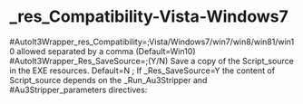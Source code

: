 # _res_Compatibility-Vista-Windows7
#AutoIt3Wrapper_res_Compatibility=;Vista/Windows7/win7/win8/win81/win10 allowed separated by a comma     (Default=Win10) #AutoIt3Wrapper_Res_SaveSource=;(Y/N) Save a copy of the Script_source in the EXE resources. Default=N ; If _Res_SaveSource=Y the content of Script_source depends on the _Run_Au3Stripper and #Au3Stripper_parameters directives:
